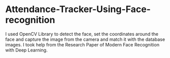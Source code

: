 # Attendance-Tracker-Using-Face-recognition
I used OpenCV Library to detect the face, set the coordinates around the face and capture the image from the camera and match it with the database images. I took help from the Research Paper of Modern Face Recognition with Deep Learning. 
